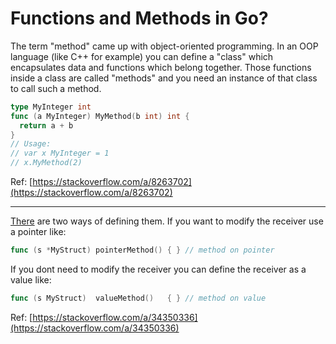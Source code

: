 # Functions and Methods in Go?

The term "method" came up with object-oriented programming. In an OOP language \(like C++ for example\) you can define a "class" which encapsulates data and functions which belong together. Those functions inside a class are called "methods" and you need an instance of that class to call such a method.

```go
type MyInteger int
func (a MyInteger) MyMethod(b int) int {
  return a + b
}
// Usage:
// var x MyInteger = 1
// x.MyMethod(2)
```

Ref: [https://stackoverflow.com/a/8263702](https://stackoverflow.com/a/8263702) 

------

[There](https://golang.org/doc/faq#methods_on_values_or_pointers) are two ways of defining them. If you want to modify the receiver use a pointer like:

```go
func (s *MyStruct) pointerMethod() { } // method on pointer
```

If you dont need to modify the receiver you can define the receiver as a value like:

```go
func (s MyStruct)  valueMethod()   { } // method on value
```

Ref: [https://stackoverflow.com/a/34350336](https://stackoverflow.com/a/34350336) 

